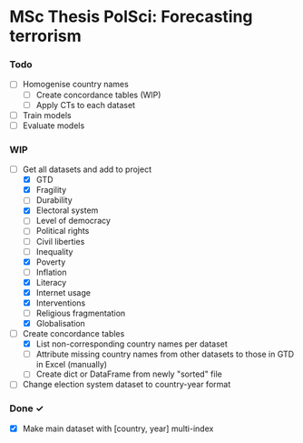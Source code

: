 # MSc Thesis PolSci: Forecasting terrorism

### Todo
- [ ] Homogenise country names
  - [ ] Create concordance tables (WIP)
  - [ ] Apply CTs to each dataset
- [ ] Train models
- [ ] Evaluate models

### WIP
- [ ] Get all datasets and add to project
  - [x] GTD
  - [x] Fragility
  - [ ] Durability
  - [x] Electoral system
  - [ ] Level of democracy
  - [ ] Political rights
  - [ ] Civil liberties
  - [ ] Inequality
  - [x] Poverty
  - [ ] Inflation
  - [x] Literacy
  - [x] Internet usage
  - [x] Interventions
  - [ ] Religious fragmentation
  - [x] Globalisation
- [ ] Create concordance tables
  - [x] List non-corresponding country names per dataset
  - [ ] Attribute missing country names from other datasets to those in GTD in Excel (manually)
  - [ ] Create dict or DataFrame from newly "sorted" file
- [ ] Change election system dataset to country-year format

### Done ✓
- [x] Make main dataset with [country, year] multi-index